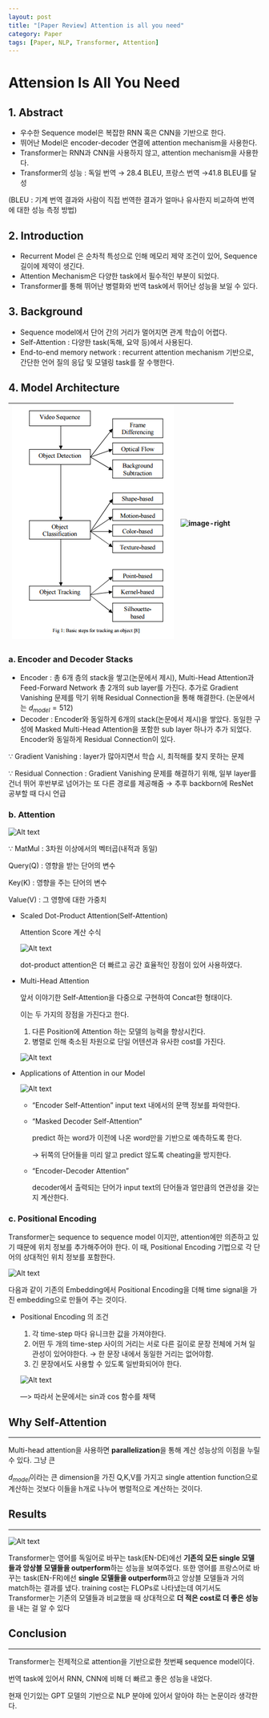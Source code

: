 ```yaml
---
layout: post
title: "[Paper Review] Attention is all you need"
category: Paper
tags: [Paper, NLP, Transformer, Attention]
---
```


# Attension Is All You Need

## 1. Abstract


- 우수한 Sequence model은 복잡한 RNN 혹은 CNN을 기반으로 한다.
- 뛰어난 Model은 encoder-decoder 연결에 attention mechanism을 사용한다.
- Transformer는 RNN과 CNN을 사용하지 않고, attention mechanism을 사용한다.
- Transformer의 성능 : 독일 번역 → 28.4 BLEU, 프랑스 번역 →41.8 BLEU를 달성

(BLEU : 기계 번역 결과와 사람이 직접 번역한 결과가 얼마나 유사한지 비교하여 번역에 대한 성능 측정 방법)

## 2. Introduction


- Recurrent Model 은 순차적 특성으로 인해 메모리 제약 조건이 있어, Sequence 길이에 제약이 생긴다.
- Attention Mechanism은 다양한 task에서 필수적인 부분이 되었다.
- Transformer를 통해 뛰어난 병렬화와 번역 task에서 뛰어난 성능을 보일 수 있다.


## 3. Background


- Sequence model에서 단어 간의 거리가 멀어지면 관계 학습이 어렵다.
- Self-Attention : 다양한 task(독해, 요약 등)에서 사용된다.
- End-to-end memory network : recurrent attention mechanism 기반으로, 간단한 언어 질의 응답 및 모델링 task를 잘 수행한다.

## 4. Model Architecture

![image-left](image.png) |![image-right](image-1.png)
--- |---|

### a. Encoder and Decoder Stacks

- Encoder : 총 6개 층의 stack을 쌓고(논문에서 제시), Multi-Head Attention과 Feed-Forward Network 총 2개의 sub layer를 가진다. 추가로 Gradient Vanishing 문제를 막기 위해 Residual Connection을 통해 해결한다.
(논문에서는 $d_{model} = 512$)
- Decoder : Encoder와 동일하게 6개의 stack(논문에서 제시)을 쌓았다. 동일한 구성에 Masked Multi-Head Attention을 포함한 sub layer 하나가 추가 되었다. Encoder와 동일하게 Residual Connection이 있다.

∵ Gradient Vanishing : layer가 많아지면서 학습 시, 최적해를 찾지 못하는 문제

∵ Residual Connection : Gradient Vanishing 문제를 해결하기 위해, 일부 layer를 건너 뛰어 후반부로 넘어가는 또 다른 경로를 제공해줌 → 추후 backborn에 ResNet 공부할 때 다시 언급

### b. Attention

![Alt text](image-2.png)

∵ MatMul : 3차원 이상에서의 벡터곱(내적과 동일)

Query(Q) : 영향을 받는 단어의 변수

Key(K) : 영향을 주는 단어의 변수

Value(V) : 그 영향에 대한 가중치

- Scaled Dot-Product Attention(Self-Attention)
    
    Attention Score 계산 수식
    
    ![Alt text](image-3.png)
    
    dot-product attention은 더 빠르고 공간 효율적인 장점이 있어 사용하였다.
    
- Multi-Head Attention
    
    앞서 이야기한 Self-Attention을 다중으로 구현하여 Concat한 형태이다.
    
    이는 두 가지의 장점을 가진다고 한다.
    
    1. 다른 Position에 Attention 하는 모델의 능력을 향상시킨다.
    2. 병렬로 인해 축소된 차원으로 단일 어텐션과 유사한 cost를 가진다.
    
    ![Alt text](image-4.png)
    

- Applications of Attention in our Model
    
    ![Alt text](image-5.png)
    
    - “Encoder Self-Attention”
    input text 내에서의 문맥 정보를 파악한다.
    - “Masked Decoder Self-Attention”
        
        predict 하는 word가 이전에 나온 word만을 기반으로 예측하도록 한다.
        
        → 뒤쪽의 단어들을 미리 알고 predict 않도록 cheating을 방지한다.
        
    - “Encoder-Decoder Attention”
        
        decoder에서 출력되는 단어가 input text의 단어들과 얼만큼의 연관성을 갖는지 계산한다.
        

### c. Positional Encoding

Transformer는 sequence to sequence model 이지만, attention에만 의존하고 있기 때문에 위치 정보를 추가해주어야 한다. 이 때, Positional Encoding 기법으로 각 단어의 상대적인 위치 정보를 포함한다.

![Alt text](image-6.png)

다음과 같이 기존의 Embedding에서 Positional Encoding을 더해 time signal을 가진 embedding으로 만들어 주는 것이다.

- Positional Encoding 의 조건
    1. 각 time-step 마다 유니크한 값을 가져야한다.
    2. 어떤 두 개의 time-step 사이의 거리는 서로 다른 길이로 문장 전체에 거쳐 일관성이 있어야한다. → 한 문장 내에서 동일한 거리는 없어야함.
    3. 긴 문장에서도 사용할 수 있도록 일반화되어야 한다.
    
    ![Alt text](image-7.png)
    
    —> 따라서 논문에서는 sin과 cos 함수를 채택
    

## Why Self-Attention

---

Multi-head attention을 사용하면 **parallelization**을 통해 계산 성능상의 이점을 누릴 수 있다. 그냥 큰 

 $d_{model}$이라는 큰 dimension을 가진 Q,K,V를 가지고 single attention function으로 계산하는 것보다 이들을 h개로 나누어 병렬적으로 계산하는 것이다.

## Results

---

![Alt text](image-8.png)

Transformer는 영어를 독일어로 바꾸는 task(EN-DE)에선 **기존의 모든 single 모델들과 앙상블 모델들을 outperform**하는 성능을 보여주었다. 또한 영어를 프랑스어로 바꾸는 task(EN-FR)에선 **single 모델들을 outperform**하고 앙상블 모델들과 거의 match하는 결과를 냈다. training cost는 FLOPs로 나타냈는데 여기서도 Transformer는 기존의 모델들과 비교했을 때 상대적으로 **더 적은 cost로 더 좋은 성능**을 내는 걸 알 수 있다

## Conclusion

---

Transformer는 전제적으로 attention을 기반으로한 첫번째 sequence model이다.

번역 task에 있어서 RNN, CNN에 비해 더 빠르고 좋은 성능을 내었다.

현재 인기있는 GPT 모델의 기반으로 NLP 분야에 있어서 알아야 하는 논문이라 생각한다.